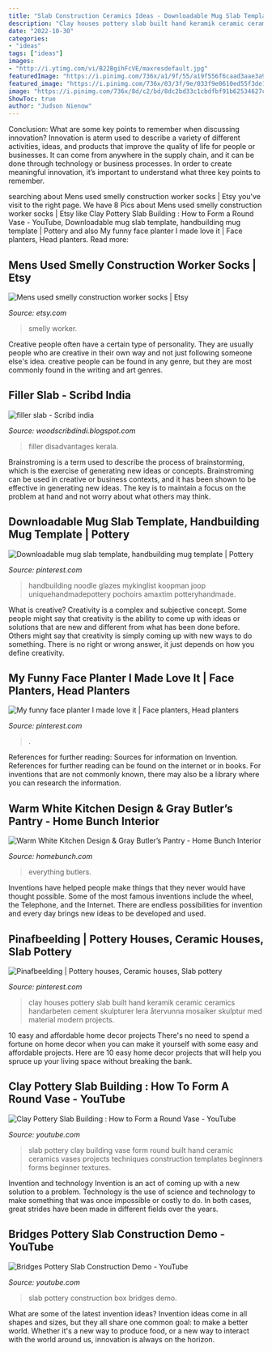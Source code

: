 ```yaml
---
title: "Slab Construction Ceramics Ideas - Downloadable Mug Slab Template, Handbuilding Mug Template"
description: "Clay houses pottery slab built hand keramik ceramic ceramics handarbeten cement skulpturer lera återvunna mosaiker skulptur med material modern projects"
date: "2022-10-30"
categories:
- "ideas"
tags: ["ideas"]
images:
- "http://i.ytimg.com/vi/B22BgihFcVE/maxresdefault.jpg"
featuredImage: "https://i.pinimg.com/736x/a1/9f/55/a19f556f6caad3aae3a9b98bdb316bb2.jpg"
featured_image: "https://i.pinimg.com/736x/03/3f/9e/033f9e0610ed55f3de13bf96f8a188b6.jpg"
image: "https://i.pinimg.com/736x/8d/c2/bd/8dc2bd33c1cbdfbf91b62534627c3156.jpg"
ShowToc: true
author: "Judson Nienow"
---
```



Conclusion: What are some key points to remember when discussing innovation?
Innovation is aterm used to describe a variety of different activities, ideas, and products that improve the quality of life for people or businesses. It can come from anywhere in the supply chain, and it can be done through technology or business processes. In order to create meaningful innovation, it’s important to understand what three key points to remember.

	

		
searching about Mens used smelly construction worker socks | Etsy you've visit to the right page. We have 8 Pics about Mens used smelly construction worker socks | Etsy like Clay Pottery Slab Building : How to Form a Round Vase - YouTube, Downloadable mug slab template, handbuilding mug template | Pottery and also My funny face planter I made love it | Face planters, Head planters. Read more:
		
    
## Mens Used Smelly Construction Worker Socks | Etsy

<img loading=lazy src="https://i.etsystatic.com/25686637/r/il/902159/3034892524/il_1588xN.3034892524_h5ds.jpg" onerror="this.onerror=null;this.src='https://tse2.mm.bing.net/th?id=OIP.VdOgwf7BYLibRrH1PWFKKwHaJ3&amp;pid=15.1';" alt="Mens used smelly construction worker socks | Etsy">

_Source: etsy.com_

>smelly worker. 

	

Creative people often have a certain type of personality. They are usually people who are creative in their own way and not just following someone else's idea. creative people can be found in any genre, but they are most commonly found in the writing and art genres.

    
## Filler Slab - Scribd India

<img loading=lazy src="https://1.bp.blogspot.com/-P74aLKx59io/Whp2sz3v9DI/AAAAAAAAIPg/-sDv7se_iGQ4Hoq7DMJeoc_IKRYwW_8LQCLcBGAs/s1600/img_20150209_155732.jpg" onerror="this.onerror=null;this.src='https://tse1.mm.bing.net/th?id=OIP.iGUjtjp6HX4vK81tTSiosQHaJ4&amp;pid=15.1';" alt="filler slab - Scribd india">

_Source: woodscribdindi.blogspot.com_

>filler disadvantages kerala. 

	

Brainstroming is a term used to describe the process of brainstorming, which is the exercise of generating new ideas or concepts. Brainstroming can be used in creative or business contexts, and it has been shown to be effective in generating new ideas. The key is to maintain a focus on the problem at hand and not worry about what others may think.

    
## Downloadable Mug Slab Template, Handbuilding Mug Template | Pottery

<img loading=lazy src="https://i.pinimg.com/736x/8d/c2/bd/8dc2bd33c1cbdfbf91b62534627c3156.jpg" onerror="this.onerror=null;this.src='https://tse4.mm.bing.net/th?id=OIP.i08hlv1-BSt0ikCACSVYRgHaON&amp;pid=15.1';" alt="Downloadable mug slab template, handbuilding mug template | Pottery">

_Source: pinterest.com_

>handbuilding noodle glazes mykinglist koopman joop uniquehandmadepottery pochoirs amaxtim potteryhandmade. 

	

What is creative?
Creativity is a complex and subjective concept. Some people might say that creativity is the ability to come up with ideas or solutions that are new and different from what has been done before. Others might say that creativity is simply coming up with new ways to do something. There is no right or wrong answer, it just depends on how you define creativity.

    
## My Funny Face Planter I Made Love It | Face Planters, Head Planters

<img loading=lazy src="https://i.pinimg.com/736x/03/3f/9e/033f9e0610ed55f3de13bf96f8a188b6.jpg" onerror="this.onerror=null;this.src='https://tse4.mm.bing.net/th?id=OIP.XKHcPI7ILOJwF3ML4T9RRAHaIB&amp;pid=15.1';" alt="My funny face planter I made love it | Face planters, Head planters">

_Source: pinterest.com_

>. 

	

References for further reading: Sources for information on Invention.
References for further reading can be found on the internet or in books. For inventions that are not commonly known, there may also be a library where you can research the information.

    
## Warm White Kitchen Design &amp; Gray Butler’s Pantry - Home Bunch Interior

<img loading=lazy src="https://www.homebunch.com/wp-content/uploads/Kitchen-Pantry.-Kitchen-Pantry-cabinet.-Kitchen-Pantry-Cabinet-Ideas.-Kitchen-Pantry-Storage-Ideas.-KitchenPantry-Kitchen-Pantry-KitchenPantryCabinet-Barbara-Brown-Photography.-Bell-Kitchen-and-Bath-Studios..jpg" onerror="this.onerror=null;this.src='https://tse3.mm.bing.net/th?id=OIP.aezbVwqRl_l0EjGnNM59kAHaLP&amp;pid=15.1';" alt="Warm White Kitchen Design &amp; Gray Butler’s Pantry - Home Bunch Interior">

_Source: homebunch.com_

>everything butlers. 

	

Inventions have helped people make things that they never would have thought possible. Some of the most famous inventions include the wheel, the Telephone, and the Internet. There are endless possibilities for invention and every day brings new ideas to be developed and used.

    
## Pinafbeelding | Pottery Houses, Ceramic Houses, Slab Pottery

<img loading=lazy src="https://i.pinimg.com/736x/a1/9f/55/a19f556f6caad3aae3a9b98bdb316bb2.jpg" onerror="this.onerror=null;this.src='https://tse4.mm.bing.net/th?id=OIP.Coy_F30veOKHKT5GTiGmSQHaHa&amp;pid=15.1';" alt="Pinafbeelding | Pottery houses, Ceramic houses, Slab pottery">

_Source: pinterest.com_

>clay houses pottery slab built hand keramik ceramic ceramics handarbeten cement skulpturer lera återvunna mosaiker skulptur med material modern projects. 

	

10 easy and affordable home decor projects
There's no need to spend a fortune on home decor when you can make it yourself with some easy and affordable projects. Here are 10 easy home decor projects that will help you spruce up your living space without breaking the bank.

    
## Clay Pottery Slab Building : How To Form A Round Vase - YouTube

<img loading=lazy src="http://i.ytimg.com/vi/B22BgihFcVE/maxresdefault.jpg" onerror="this.onerror=null;this.src='https://tse1.mm.bing.net/th?id=OIP.3fzm0R5y4W6vgDvTG23gVAHaEK&amp;pid=15.1';" alt="Clay Pottery Slab Building : How to Form a Round Vase - YouTube">

_Source: youtube.com_

>slab pottery clay building vase form round built hand ceramic ceramics vases projects techniques construction templates beginners forms beginner textures. 

	

Invention and technology
Invention is an act of coming up with a new solution to a problem. Technology is the use of science and technology to make something that was once impossible or costly to do. In both cases, great strides have been made in different fields over the years.

    
## Bridges Pottery Slab Construction Demo - YouTube

<img loading=lazy src="https://i.ytimg.com/vi/nplyxEeHcls/maxresdefault.jpg" onerror="this.onerror=null;this.src='https://tse1.mm.bing.net/th?id=OIP.YnBdgAr9lPcyxct4WCUHIQHaEK&amp;pid=15.1';" alt="Bridges Pottery Slab Construction Demo - YouTube">

_Source: youtube.com_

>slab pottery construction box bridges demo. 

	

What are some of the latest invention ideas?
Invention ideas come in all shapes and sizes, but they all share one common goal: to make a better world. Whether it's a new way to produce food, or a new way to interact with the world around us, innovation is always on the horizon.

